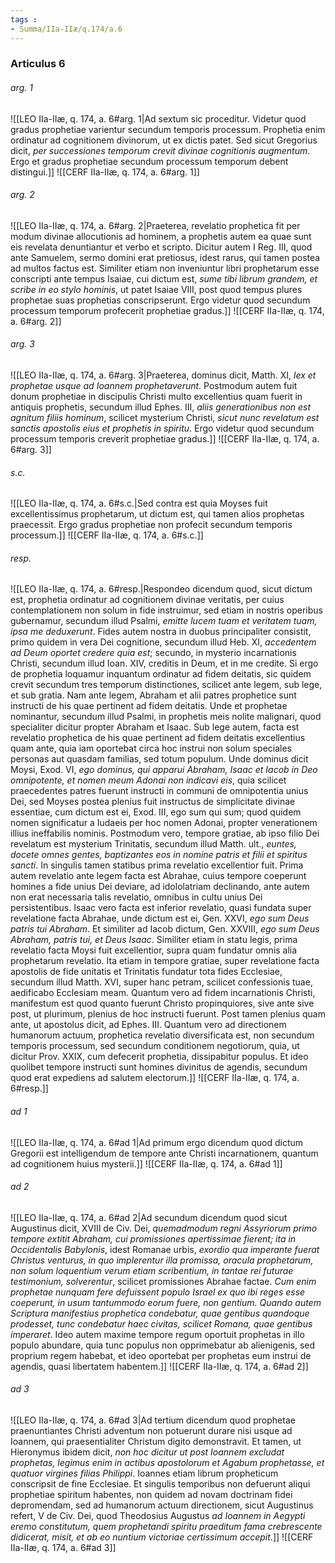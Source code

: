 ```yaml
---
tags : 
- Summa/IIa-IIæ/q.174/a.6
---
```


### Articulus 6

###### arg. 1
![[LEO IIa-IIæ, q. 174, a. 6#arg. 1|Ad sextum sic proceditur. Videtur quod gradus prophetiae varientur secundum temporis processum. Prophetia enim ordinatur ad cognitionem divinorum, ut ex dictis patet. Sed sicut Gregorius dicit, *per successiones temporum crevit divinae cognitionis augmentum*. Ergo et gradus prophetiae secundum processum temporum debent distingui.]]
![[CERF IIa-IIæ, q. 174, a. 6#arg. 1]]

###### arg. 2
![[LEO IIa-IIæ, q. 174, a. 6#arg. 2|Praeterea, revelatio prophetica fit per modum divinae allocutionis ad hominem, a prophetis autem ea quae sunt eis revelata denuntiantur et verbo et scripto. Dicitur autem I Reg. III, quod ante Samuelem, sermo domini erat pretiosus, idest rarus, qui tamen postea ad multos factus est. Similiter etiam non inveniuntur libri prophetarum esse conscripti ante tempus Isaiae, cui dictum est, *sume tibi librum grandem, et scribe in eo stylo hominis*, ut patet Isaiae VIII, post quod tempus plures prophetae suas prophetias conscripserunt. Ergo videtur quod secundum processum temporum profecerit prophetiae gradus.]]
![[CERF IIa-IIæ, q. 174, a. 6#arg. 2]]

###### arg. 3
![[LEO IIa-IIæ, q. 174, a. 6#arg. 3|Praeterea, dominus dicit, Matth. XI, *lex et prophetae usque ad Ioannem prophetaverunt*. Postmodum autem fuit donum prophetiae in discipulis Christi multo excellentius quam fuerit in antiquis prophetis, secundum illud Ephes. III, *aliis generationibus non est agnitum filiis hominum*, scilicet mysterium Christi, *sicut nunc revelatum est sanctis apostolis eius et prophetis in spiritu*. Ergo videtur quod secundum processum temporis creverit prophetiae gradus.]]
![[CERF IIa-IIæ, q. 174, a. 6#arg. 3]]

###### s.c.
![[LEO IIa-IIæ, q. 174, a. 6#s.c.|Sed contra est quia Moyses fuit excellentissimus prophetarum, ut dictum est, qui tamen alios prophetas praecessit. Ergo gradus prophetiae non profecit secundum temporis processum.]]
![[CERF IIa-IIæ, q. 174, a. 6#s.c.]]

###### resp.
![[LEO IIa-IIæ, q. 174, a. 6#resp.|Respondeo dicendum quod, sicut dictum est, prophetia ordinatur ad cognitionem divinae veritatis, per cuius contemplationem non solum in fide instruimur, sed etiam in nostris operibus gubernamur, secundum illud Psalmi, *emitte lucem tuam et veritatem tuam, ipsa me deduxerunt*. Fides autem nostra in duobus principaliter consistit, primo quidem in vera Dei cognitione, secundum illud Heb. XI, *accedentem ad Deum oportet credere quia est*; secundo, in mysterio incarnationis Christi, secundum illud Ioan. XIV, creditis in Deum, et in me credite. Si ergo de prophetia loquamur inquantum ordinatur ad fidem deitatis, sic quidem crevit secundum tres temporum distinctiones, scilicet ante legem, sub lege, et sub gratia. Nam ante legem, Abraham et alii patres prophetice sunt instructi de his quae pertinent ad fidem deitatis. Unde et prophetae nominantur, secundum illud Psalmi, in prophetis meis nolite malignari, quod specialiter dicitur propter Abraham et Isaac. Sub lege autem, facta est revelatio prophetica de his quae pertinent ad fidem deitatis excellentius quam ante, quia iam oportebat circa hoc instrui non solum speciales personas aut quasdam familias, sed totum populum. Unde dominus dicit Moysi, Exod. VI, *ego dominus, qui apparui Abraham, Isaac et Iacob in Deo omnipotente, et nomen meum Adonai non indicavi eis*, quia scilicet praecedentes patres fuerunt instructi in communi de omnipotentia unius Dei, sed Moyses postea plenius fuit instructus de simplicitate divinae essentiae, cum dictum est ei, Exod. III, ego sum qui sum; quod quidem nomen significatur a Iudaeis per hoc nomen Adonai, propter venerationem illius ineffabilis nominis. Postmodum vero, tempore gratiae, ab ipso filio Dei revelatum est mysterium Trinitatis, secundum illud Matth. ult., *euntes, docete omnes gentes, baptizantes eos in nomine patris et filii et spiritus sancti*. In singulis tamen statibus prima revelatio excellentior fuit. Prima autem revelatio ante legem facta est Abrahae, cuius tempore coeperunt homines a fide unius Dei deviare, ad idololatriam declinando, ante autem non erat necessaria talis revelatio, omnibus in cultu unius Dei persistentibus. Isaac vero facta est inferior revelatio, quasi fundata super revelatione facta Abrahae, unde dictum est ei, Gen. XXVI, *ego sum Deus patris tui Abraham*. Et similiter ad Iacob dictum, Gen. XXVIII, *ego sum Deus Abraham, patris tui, et Deus Isaac*. Similiter etiam in statu legis, prima revelatio facta Moysi fuit excellentior, supra quam fundatur omnis alia prophetarum revelatio. Ita etiam in tempore gratiae, super revelatione facta apostolis de fide unitatis et Trinitatis fundatur tota fides Ecclesiae, secundum illud Matth. XVI, super hanc petram, scilicet confessionis tuae, aedificabo Ecclesiam meam. Quantum vero ad fidem incarnationis Christi, manifestum est quod quanto fuerunt Christo propinquiores, sive ante sive post, ut plurimum, plenius de hoc instructi fuerunt. Post tamen plenius quam ante, ut apostolus dicit, ad Ephes. III. Quantum vero ad directionem humanorum actuum, prophetica revelatio diversificata est, non secundum temporis processum, sed secundum conditionem negotiorum, quia, ut dicitur Prov. XXIX, cum defecerit prophetia, dissipabitur populus. Et ideo quolibet tempore instructi sunt homines divinitus de agendis, secundum quod erat expediens ad salutem electorum.]]
![[CERF IIa-IIæ, q. 174, a. 6#resp.]]

###### ad 1
![[LEO IIa-IIæ, q. 174, a. 6#ad 1|Ad primum ergo dicendum quod dictum Gregorii est intelligendum de tempore ante Christi incarnationem, quantum ad cognitionem huius mysterii.]]
![[CERF IIa-IIæ, q. 174, a. 6#ad 1]]

###### ad 2
![[LEO IIa-IIæ, q. 174, a. 6#ad 2|Ad secundum dicendum quod sicut Augustinus dicit, XVIII de Civ. Dei, *quemadmodum regni Assyriorum primo tempore extitit Abraham, cui promissiones apertissimae fierent; ita in Occidentalis Babylonis*, idest Romanae urbis, *exordio qua imperante fuerat Christus venturus, in quo implerentur illa promissa, oracula prophetarum, non solum loquentium verum etiam scribentium, in tantae rei futurae testimonium, solverentur*, scilicet promissiones Abrahae factae. *Cum enim prophetae nunquam fere defuissent populo Israel ex quo ibi reges esse coeperunt, in usum tantummodo eorum fuere, non gentium. Quando autem Scriptura manifestius prophetica condebatur, quae gentibus quandoque prodesset, tunc condebatur haec civitas, scilicet Romana, quae gentibus imperaret*. Ideo autem maxime tempore regum oportuit prophetas in illo populo abundare, quia tunc populus non opprimebatur ab alienigenis, sed proprium regem habebat, et ideo oportebat per prophetas eum instrui de agendis, quasi libertatem habentem.]]
![[CERF IIa-IIæ, q. 174, a. 6#ad 2]]

###### ad 3
![[LEO IIa-IIæ, q. 174, a. 6#ad 3|Ad tertium dicendum quod prophetae praenuntiantes Christi adventum non potuerunt durare nisi usque ad Ioannem, qui praesentialiter Christum digito demonstravit. Et tamen, ut Hieronymus ibidem dicit, *non hoc dicitur ut post Ioannem excludat prophetas, legimus enim in actibus apostolorum et Agabum prophetasse, et quatuor virgines filias Philippi*. Ioannes etiam librum propheticum conscripsit de fine Ecclesiae. Et singulis temporibus non defuerunt aliqui prophetiae spiritum habentes, non quidem ad novam doctrinam fidei depromendam, sed ad humanorum actuum directionem, sicut Augustinus refert, V de Civ. Dei, quod Theodosius Augustus *ad Ioannem in Aegypti eremo constitutum, quem prophetandi spiritu praeditum fama crebrescente didicerat, misit, et ab eo nuntium victoriae certissimum accepit*.]]
![[CERF IIa-IIæ, q. 174, a. 6#ad 3]]

